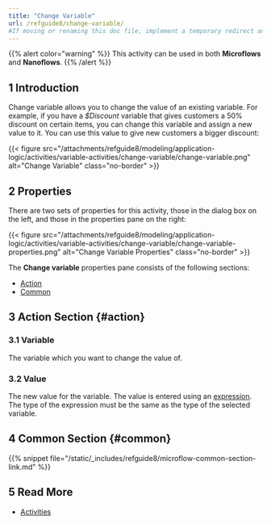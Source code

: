 ```yaml
---
title: "Change Variable"
url: /refguide8/change-variable/
#If moving or renaming this doc file, implement a temporary redirect and let the respective team know they should update the URL in the product. See Mapping to Products for more details.
---
```


{{% alert color="warning" %}}
This activity can be used in both **Microflows** and **Nanoflows**.
{{% /alert %}}

## 1 Introduction

Change variable allows you to change the value of an existing variable. For example, if you have a *$Discount* variable that gives customers a 50% discount on certain items, you can change this variable and assign a new value to it. You can use this value to give new customers a bigger discount:

{{< figure src="/attachments/refguide8/modeling/application-logic/activities/variable-activities/change-variable/change-variable.png" alt="Change Variable" class="no-border" >}}

## 2 Properties

There are two sets of properties for this activity, those in the dialog box on the left, and those in the properties pane on the right:

{{< figure src="/attachments/refguide8/modeling/application-logic/activities/variable-activities/change-variable/change-variable-properties.png" alt="Change Variable Properties" class="no-border" >}}

The **Change variable** properties pane consists of the following sections:

* [Action](#action)
* [Common](#common)

## 3 Action Section {#action}

### 3.1 Variable

The variable which you want to change the value of.

### 3.2 Value

The new value for the variable. The value is entered using an [expression](/refguide8/expressions/). The type of the expression must be the same as the type of the selected variable.

## 4 Common Section {#common}

{{% snippet file="/static/_includes/refguide8/microflow-common-section-link.md" %}}

## 5 Read More

* [Activities](/refguide8/activities/)
